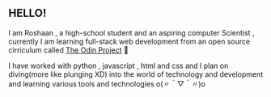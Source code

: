                         
                        
  ## HELLO!  

I am Roshaan , a high-school student and  an aspiring computer Scientist , currently I am learning full-stack web development from an open source cirriculum called [The Odin Project](https://www.theodinproject.com/) 
🌿

I have worked with python , javascript , html and css and I plan on diving(more like plunging XD)  into the world of technology and development and learning various tools and technologies 
o(〃＾▽＾〃)o
